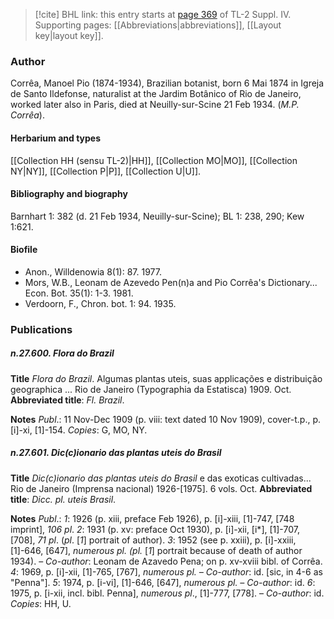 > [!cite] BHL link: this entry starts at [page 369](https://www.biodiversitylibrary.org/item/103860#page/379/mode/1up) of TL-2 Suppl. IV.
> Supporting pages: [[Abbreviations|abbreviations]], [[Layout key|layout key]].

### Author

Corrêa, Manoel Pio (1874-1934), Brazilian botanist, born 6 Mai 1874 in Igreja de Santo Ildefonse, naturalist at the Jardim Botânico of Rio de Janeiro, worked later also in Paris, died at Neuilly-sur-Scine 21 Feb 1934. (*M.P. Corrêa*).

#### Herbarium and types

[[Collection HH (sensu TL-2)|HH]], [[Collection MO|MO]], [[Collection NY|NY]], [[Collection P|P]], [[Collection U|U]].

#### Bibliography and biography

Barnhart 1: 382 (d. 21 Feb 1934, Neuilly-sur-Scine); BL 1: 238, 290; Kew 1:621.

#### Biofile

- Anon., Willdenowia 8(1): 87. 1977.
- Mors, W.B., Leonam de Azevedo Pen(n)a and Pio Corrêa's Dictionary... Econ. Bot. 35(1): 1-3. 1981.
- Verdoorn, F., Chron. bot. 1: 94. 1935.

### Publications

##### n.27.600. Flora do Brazil

**Title**
*Flora do Brazil*. Algumas plantas uteis, suas applicações e distribuição geographica ... Rio de Janeiro (Typographia da Estatisca) 1909. Oct.
**Abbreviated title**: *Fl. Brazil*.

**Notes**
*Publ*.: 11 Nov-Dec 1909 (p. viii: text dated 10 Nov 1909), cover-t.p., p. \[i\]-xi, \[1\]-154. *Copies*: G, MO, NY.

##### n.27.601. Dic(c)ionario das plantas uteis do Brasil

**Title**
*Dic(c)ionario das plantas uteis do Brasil* e das exoticas cultivadas... Rio de Janeiro (Imprensa nacional) 1926-\[1975\]. 6 vols. Oct.
**Abbreviated title**: *Dicc. pl. uteis Brasil*.

**Notes**
*Publ*.: *1*: 1926 (p. xiii, preface Feb 1926), p. \[i\]-xiii, \[1\]-747, \[748 imprint\], *106 pl*.
*2*: 1931 (p. xv: preface Oct 1930), p. \[i\]-xii, \[i\*\], \[1\]-707, \[708\], *71 pl*. (*pl*. \[*1*\] portrait of author).
*3*: 1952 (see p. xxiii), p. \[i\]-xxiii, \[1\]-646, \[647\], *numerous pl. (pl.* \[*1*\] portrait because of death of author 1934). – *Co-author*: Leonam de Azavedo Pena; on p. xv-xviii bibl. of Corrêa.
*4*: 1969, p. \[i\]-xii, \[1\]-765, \[767\], *numerous pl. – Co-author*: id. \[sic, in 4-6 as "Penna"\].
*5*: 1974, p. \[i-vi\], \[1\]-646, \[647\], *numerous pl. – Co-author*: id.
*6*: 1975, p. \[i-xii, incl. bibl. Penna\], *numerous pl*., \[1\]-777, \[778\]. – *Co-author*: id. *Copies*: HH, U.

